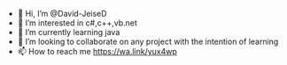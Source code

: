 - 👋 Hi, I’m @David-JeiseD
- 👀 I’m interested in c#,c++,vb.net
- 🌱 I’m currently learning java
- 💞️ I’m looking to collaborate on any project with the intention of learning
- 📫 How to reach me https://wa.link/yux4wp

<!---
David-JeiseD/David-JeiseD is a ✨ special ✨ repository because its `README.md` (this file) appears on your GitHub profile.
You can click the Preview link to take a look at your changes.
--->
